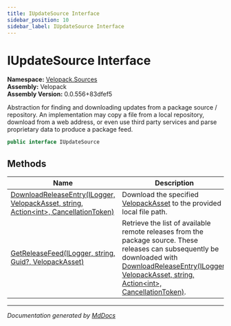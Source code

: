 ```yaml
---
title: IUpdateSource Interface
sidebar_position: 10
sidebar_label: IUpdateSource Interface
---
```

<!--  
  <auto-generated>   
    The contents of this file were generated by a tool.  
    Changes to this file may be list if the file is regenerated  
  </auto-generated>   
-->

# IUpdateSource Interface

**Namespace:** [Velopack.Sources](../index.md)  
**Assembly:** Velopack  
**Assembly Version:** 0.0.556+83dfef5

Abstraction for finding and downloading updates from a package source \/ repository. An implementation may copy a file from a local repository, download from a web address,  or even use third party services and parse proprietary data to produce a package feed.

```csharp
public interface IUpdateSource
```

## Methods

| Name                                                                                                                      | Description                                                                                                                                                                                                                                           |
| ------------------------------------------------------------------------------------------------------------------------- | ----------------------------------------------------------------------------------------------------------------------------------------------------------------------------------------------------------------------------------------------------- |
| [DownloadReleaseEntry(ILogger, VelopackAsset, string, Action\<int\>, CancellationToken)](methods/DownloadReleaseEntry.md) | Download the specified [VelopackAsset](../../VelopackAsset/index.md) to the provided local file path.                                                                                                                                                 |
| [GetReleaseFeed(ILogger, string, Guid?, VelopackAsset)](methods/GetReleaseFeed.md)                                        | Retrieve the list of available remote releases from the package source. These releases can subsequently be downloaded with [DownloadReleaseEntry(ILogger, VelopackAsset, string, Action\<int\>, CancellationToken)](methods/DownloadReleaseEntry.md). |

___

*Documentation generated by [MdDocs](https://github.com/ap0llo/mddocs)*
